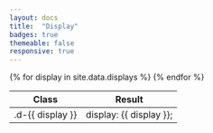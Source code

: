 ```yaml
---
layout: docs
title:  "Display"
badges: true
themeable: false
responsive: true
---
```


<div class="table-utilities">
  <table class="table">
    <thead>
      <tr>
        <th>Class</th>
        <th>Result</th>
      </tr>
    </thead>
    <tbody>
      {% for display in site.data.displays %}
        <tr><td>.d-{{ display }}</td><td>display: {{ display }};</td></tr>
      {% endfor %}
    </tbody>
  </table>
</div>
